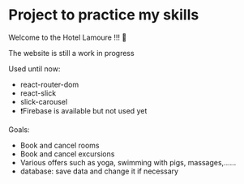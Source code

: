 # Project to practice my skills

Welcome to the Hotel Lamoure !!! 🏨

The website is still a work in progress


Used until now:

  - react-router-dom
  - react-slick
  - slick-carousel
  - ❗️Firebase is available but not used yet

Goals:
  - Book and cancel rooms
  - Book and cancel excursions
  - Various offers such as yoga, swimming with pigs, massages,......
  - database: save data and change it if necessary
